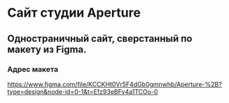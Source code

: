 # Сайт студии Aperture

## Одностраничный сайт, сверстанный по макету из Figma.

### Адрес макета
https://www.figma.com/file/KCCKHt0Vr5F4dGb0gmnwhb/Aperture-%2B?type=design&node-id=0-1&t=Efz93eBFv4a1TCOo-0
